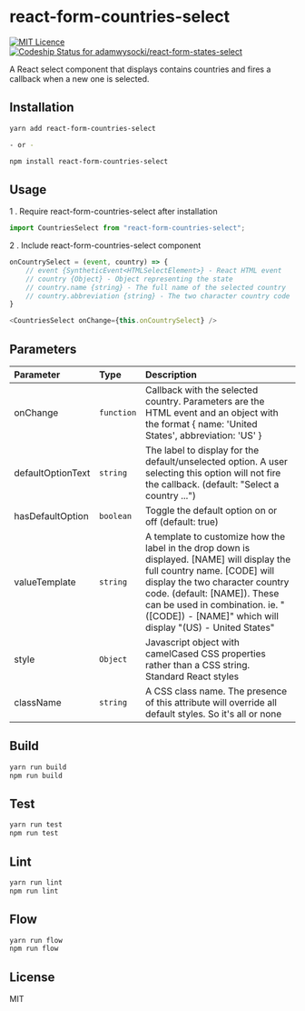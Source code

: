 # react-form-countries-select

[![MIT Licence](https://badges.frapsoft.com/os/mit/mit.svg?v=103)](https://opensource.org/licenses/mit-license.php)
[ ![Codeship Status for adamwysocki/react-form-states-select](https://app.codeship.com/projects/0f13f5d0-cd5a-0135-da01-166a8e542bbe/status?branch=master)](https://app.codeship.com/projects/262034)

A React select component that displays contains countries and fires a callback when a new one is selected.

## Installation

```sh
yarn add react-form-countries-select

- or -

npm install react-form-countries-select
```

## Usage

1 . Require react-form-countries-select after installation

```js
import CountriesSelect from "react-form-countries-select";
```

2 . Include react-form-countries-select component

```js
onCountrySelect = (event, country) => {
    // event {SyntheticEvent<HTMLSelectElement>} - React HTML event
    // country {Object} - Object representing the state
    // country.name {string} - The full name of the selected country
    // country.abbreviation {string} - The two character country code
}

<CountriesSelect onChange={this.onCountrySelect} />
```

## Parameters

| Parameter         | Type       | Description                                                                                                                                                                                                                                                                                |
| :---------------- | :--------- | :----------------------------------------------------------------------------------------------------------------------------------------------------------------------------------------------------------------------------------------------------------------------------------------- |
| onChange          | `function` | Callback with the selected country. Parameters are the HTML event and an object with the format { name: 'United States', abbreviation: 'US' }                                                                                                                                              |
| defaultOptionText | `string`   | The label to display for the default/unselected option. A user selecting this option will not fire the callback. (default: "Select a country ...")                                                                                                                                         |
| hasDefaultOption  | `boolean`  | Toggle the default option on or off (default: true)                                                                                                                                                                                                                                        |
| valueTemplate     | `string`   | A template to customize how the label in the drop down is displayed. [NAME] will display the full country name. [CODE] will display the two character country code. (default: [NAME]). These can be used in combination. ie. "([CODE]) - [NAME]" which will display "(US) - United States" |
| style             | `Object`   | Javascript object with camelCased CSS properties rather than a CSS string. Standard React styles                                                                                                                                                                                           |
| className         | `string`   | A CSS class name. The presence of this attribute will override all default styles. So it's all or none                                                                                                                                                                                     |

## Build

```js
yarn run build
npm run build
```

## Test

```js
yarn run test
npm run test
```

## Lint

```js
yarn run lint
npm run lint
```

## Flow

```js
yarn run flow
npm run flow
```

## License

MIT
